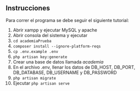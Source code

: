 ## Instrucciones

Para correr el programa se debe seguir el siguiente tutorial:

1. Abrir xampp y ejecutar MySQL y apache
2. Abrir consola del sistema y ejecutar
3. `cd academiaPrueba` 
4. `composer install --ignore-platform-reqs`
5. `cp .env.example .env`
6. `php artisan key:generate` 
7. Crear una base de datos llamada *academia* 
8. En el archivo .env, llenar los datos de DB_HOST, DB_PORT, DB_DATABASE, DB_USERNAME y DB_PASSWORD
9. `php artisan migrate`
10. Ejecutar `php artisan serve`
